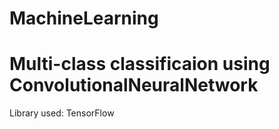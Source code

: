 # MachineLearning
# Multi-class classificaion using ConvolutionalNeuralNetwork

Library used: TensorFlow
